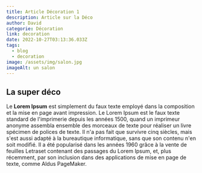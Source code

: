 ```yaml
---
title: Article Décoration 1
description: Article sur la Déco
author: David
categorie: Décoration
link: decoration
date: 2022-10-27T03:13:36.033Z
tags:
  - blog
  - decoration
image: /assets/img/salon.jpg
imageAlt: un salon
---
```

## La super déco

Le **Lorem Ipsum** est simplement du faux texte employé dans la composition et la mise en page avant impression. Le Lorem Ipsum est le faux texte standard de l'imprimerie depuis les années 1500, quand un imprimeur anonyme assembla ensemble des morceaux de texte pour réaliser un livre spécimen de polices de texte. Il n'a pas fait que survivre cinq siècles, mais s'est aussi adapté à la bureautique informatique, sans que son contenu n'en soit modifié. Il a été popularisé dans les années 1960 grâce à la vente de feuilles Letraset contenant des passages du Lorem Ipsum, et, plus récemment, par son inclusion dans des applications de mise en page de texte, comme Aldus PageMaker.